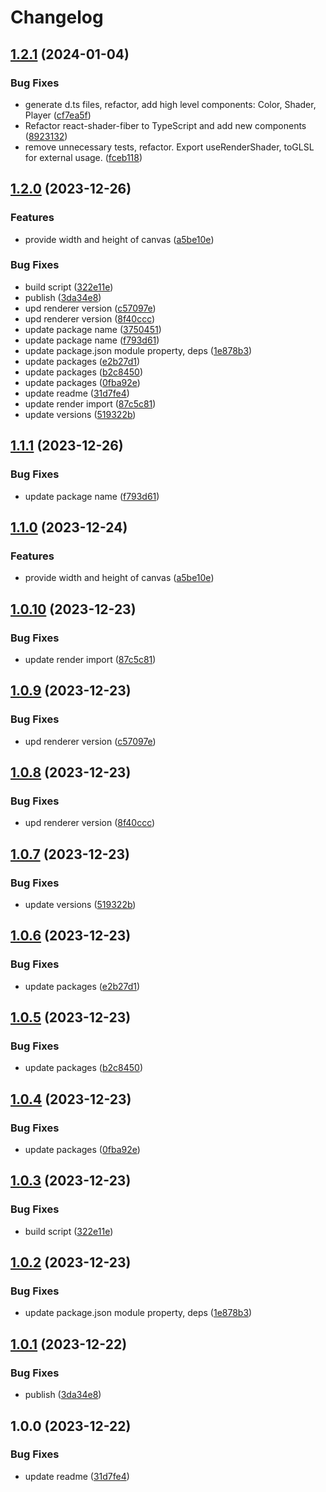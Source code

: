 # Changelog

## [1.2.1](https://github.com/pavophilip/react-shader-fiber/compare/fiber-v1.2.0...fiber-v1.2.1) (2024-01-04)


### Bug Fixes

* generate d.ts files, refactor, add high level components: Color, Shader, Player ([cf7ea5f](https://github.com/pavophilip/react-shader-fiber/commit/cf7ea5f9ab1809636674b56a01bf5be883a879be))
* Refactor react-shader-fiber to TypeScript and add new components ([8923132](https://github.com/pavophilip/react-shader-fiber/commit/892313262163263f11851978f596422cccce5b21))
* remove unnecessary tests, refactor. Export useRenderShader, toGLSL for external usage. ([fceb118](https://github.com/pavophilip/react-shader-fiber/commit/fceb118a978ee157763a47251a5ac59cbf1786c4))

## [1.2.0](https://github.com/pavophilip/react-shader-fiber/compare/fiber-v1.1.1...fiber-v1.2.0) (2023-12-26)


### Features

* provide width and height of canvas ([a5be10e](https://github.com/pavophilip/react-shader-fiber/commit/a5be10ec3a1c44d33cf234adaedf39fe5bec92dd))


### Bug Fixes

* build script ([322e11e](https://github.com/pavophilip/react-shader-fiber/commit/322e11ef9821c4379038b73b5a921714d8ad2c6b))
* publish ([3da34e8](https://github.com/pavophilip/react-shader-fiber/commit/3da34e8ca065c04631ff49b19287818a8c109336))
* upd renderer version ([c57097e](https://github.com/pavophilip/react-shader-fiber/commit/c57097e34db41df43afc8b8cd15f83ea7d0bc909))
* upd renderer version ([8f40ccc](https://github.com/pavophilip/react-shader-fiber/commit/8f40ccc90de2f64318e615b4c26e89e157bdf739))
* update package name ([3750451](https://github.com/pavophilip/react-shader-fiber/commit/3750451be8b371aea68a612864c0e726c8cd938d))
* update package name ([f793d61](https://github.com/pavophilip/react-shader-fiber/commit/f793d6166227e60e08826dfaa467a5b3c91b2e7d))
* update package.json module property, deps ([1e878b3](https://github.com/pavophilip/react-shader-fiber/commit/1e878b3a8e6d8e2b48ad24262165d41a86056b3a))
* update packages ([e2b27d1](https://github.com/pavophilip/react-shader-fiber/commit/e2b27d188b9b2469767a1f9e66917a7e297581fd))
* update packages ([b2c8450](https://github.com/pavophilip/react-shader-fiber/commit/b2c845039430e90f979b5ba7c12c537d42d00432))
* update packages ([0fba92e](https://github.com/pavophilip/react-shader-fiber/commit/0fba92e20f33362b0b5c0c33a4d001f0eccbaba4))
* update readme ([31d7fe4](https://github.com/pavophilip/react-shader-fiber/commit/31d7fe43cebd94f43a75d50b0f7b31441eaa03f1))
* update render import ([87c5c81](https://github.com/pavophilip/react-shader-fiber/commit/87c5c81782387a4c73183954598537fcc47717bb))
* update versions ([519322b](https://github.com/pavophilip/react-shader-fiber/commit/519322b13d0b045490142ba6a3e4072d1db6ac34))

## [1.1.1](https://github.com/pavophilip/react-shader-fiber/compare/react-shader-fiber-v1.1.0...react-shader-fiber-v1.1.1) (2023-12-26)


### Bug Fixes

* update package name ([f793d61](https://github.com/pavophilip/react-shader-fiber/commit/f793d6166227e60e08826dfaa467a5b3c91b2e7d))

## [1.1.0](https://github.com/pavophilip/react-shader-fiber/compare/react-shader-fiber-v1.0.10...react-shader-fiber-v1.1.0) (2023-12-24)


### Features

* provide width and height of canvas ([a5be10e](https://github.com/pavophilip/react-shader-fiber/commit/a5be10ec3a1c44d33cf234adaedf39fe5bec92dd))

## [1.0.10](https://github.com/pavophilip/react-shader-fiber/compare/react-shader-fiber-v1.0.9...react-shader-fiber-v1.0.10) (2023-12-23)


### Bug Fixes

* update render import ([87c5c81](https://github.com/pavophilip/react-shader-fiber/commit/87c5c81782387a4c73183954598537fcc47717bb))

## [1.0.9](https://github.com/pavophilip/react-shader-fiber/compare/react-shader-fiber-v1.0.8...react-shader-fiber-v1.0.9) (2023-12-23)


### Bug Fixes

* upd renderer version ([c57097e](https://github.com/pavophilip/react-shader-fiber/commit/c57097e34db41df43afc8b8cd15f83ea7d0bc909))

## [1.0.8](https://github.com/pavophilip/react-shader-fiber/compare/react-shader-fiber-v1.0.7...react-shader-fiber-v1.0.8) (2023-12-23)


### Bug Fixes

* upd renderer version ([8f40ccc](https://github.com/pavophilip/react-shader-fiber/commit/8f40ccc90de2f64318e615b4c26e89e157bdf739))

## [1.0.7](https://github.com/pavophilip/react-shader-fiber/compare/react-shader-fiber-v1.0.6...react-shader-fiber-v1.0.7) (2023-12-23)


### Bug Fixes

* update versions ([519322b](https://github.com/pavophilip/react-shader-fiber/commit/519322b13d0b045490142ba6a3e4072d1db6ac34))

## [1.0.6](https://github.com/pavophilip/react-shader-fiber/compare/react-shader-fiber-v1.0.5...react-shader-fiber-v1.0.6) (2023-12-23)


### Bug Fixes

* update packages ([e2b27d1](https://github.com/pavophilip/react-shader-fiber/commit/e2b27d188b9b2469767a1f9e66917a7e297581fd))

## [1.0.5](https://github.com/pavophilip/react-shader-fiber/compare/react-shader-fiber-v1.0.4...react-shader-fiber-v1.0.5) (2023-12-23)


### Bug Fixes

* update packages ([b2c8450](https://github.com/pavophilip/react-shader-fiber/commit/b2c845039430e90f979b5ba7c12c537d42d00432))

## [1.0.4](https://github.com/pavophilip/react-shader-fiber/compare/react-shader-fiber-v1.0.3...react-shader-fiber-v1.0.4) (2023-12-23)


### Bug Fixes

* update packages ([0fba92e](https://github.com/pavophilip/react-shader-fiber/commit/0fba92e20f33362b0b5c0c33a4d001f0eccbaba4))

## [1.0.3](https://github.com/pavophilip/react-shader-fiber/compare/react-shader-fiber-v1.0.2...react-shader-fiber-v1.0.3) (2023-12-23)


### Bug Fixes

* build script ([322e11e](https://github.com/pavophilip/react-shader-fiber/commit/322e11ef9821c4379038b73b5a921714d8ad2c6b))

## [1.0.2](https://github.com/pavophilip/react-shader-fiber/compare/react-shader-fiber-v1.0.1...react-shader-fiber-v1.0.2) (2023-12-23)


### Bug Fixes

* update package.json module property, deps ([1e878b3](https://github.com/pavophilip/react-shader-fiber/commit/1e878b3a8e6d8e2b48ad24262165d41a86056b3a))

## [1.0.1](https://github.com/pavophilip/react-shader-fiber/compare/react-shader-fiber-v1.0.0...react-shader-fiber-v1.0.1) (2023-12-22)


### Bug Fixes

* publish ([3da34e8](https://github.com/pavophilip/react-shader-fiber/commit/3da34e8ca065c04631ff49b19287818a8c109336))

## 1.0.0 (2023-12-22)


### Bug Fixes

* update readme ([31d7fe4](https://github.com/pavophilip/react-shader-fiber/commit/31d7fe43cebd94f43a75d50b0f7b31441eaa03f1))
